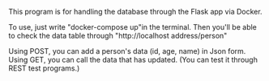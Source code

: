 
This program is for handling the database through the Flask app via Docker.

To use, just write "docker-compose up"in the terminal.
Then you'll be able to check the data table through "http://localhost address/person" 

Using POST, you can add a person's data (id, age, name) in Json form. 
Using GET, you can call the data that has updated. 
(You can test it through REST test programs.)
 



